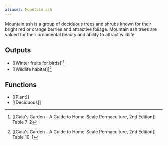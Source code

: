 ```yaml
---
aliases: Mountain ash
---
```

Mountain ash is a group of deciduous trees and shrubs known for their bright red or orange berries and attractive foliage. Mountain ash trees are valued for their ornamental beauty and ability to attract wildlife.
## Outputs
- [[Winter fruits for birds]][^1]
- [[Wildlife habitat]][^2]
## Functions
- [[Plant]]
- [[Deciduous]]

[^1]: [[Gaia's Garden - A Guide to Home-Scale Permaculture, 2nd Edition]] Table 7-2
[^2]: [[Gaia's Garden - A Guide to Home-Scale Permaculture, 2nd Edition]] Table 10-1
